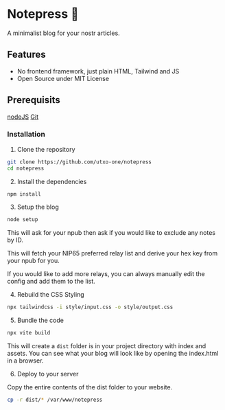 # Notepress 📰

A minimalist blog for your nostr articles.

## Features

- No frontend framework, just plain HTML, Tailwind and JS
- Open Source under MIT License

## Prerequisits

[nodeJS](https://nodejs.org/en/download)
[Git](https://git-scm.com/downloads)

### Installation

1. Clone the repository

```bash
git clone https://github.com/utxo-one/notepress
cd notepress
```

2. Install the dependencies

```bash
npm install
```

3. Setup the blog

```bash
node setup
```

This will ask for your npub then ask if you would like to exclude any notes by ID.

This will fetch your NIP65 preferred relay list and derive your hex key from your npub for you.

If you would like to add more relays, you can always manually edit the config and add them to the list.

4. Rebuild the CSS Styling

```bash
npx tailwindcss -i style/input.css -o style/output.css
```

5. Bundle the code

```bash
npx vite build
```

This will create a `dist` folder is in your project directory with index and assets. You can see what your blog will look like by opening the index.html in a browser.

6. Deploy to your server

Copy the entire contents of the dist folder to your website.

```bash
cp -r dist/* /var/www/notepress
```
